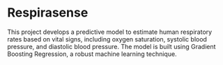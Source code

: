 # Respirasense
This project develops a predictive model to estimate human respiratory rates based on vital signs, including oxygen saturation, systolic blood pressure, and diastolic blood pressure. The model is built using Gradient Boosting Regression, a robust machine learning technique.
